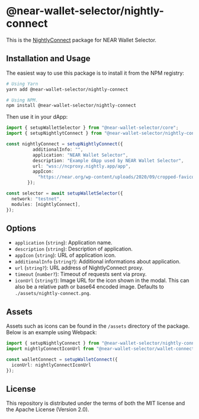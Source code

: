 # @near-wallet-selector/nightly-connect

This is the [NightlyConnect](https://connect.nightly.app/) package for NEAR Wallet Selector.

## Installation and Usage

The easiest way to use this package is to install it from the NPM registry:

```bash
# Using Yarn
yarn add @near-wallet-selector/nightly-connect

# Using NPM.
npm install @near-wallet-selector/nightly-connect
```

Then use it in your dApp:

```ts
import { setupWalletSelector } from "@near-wallet-selector/core";
import { setupNightlytConnect } from "@near-wallet-selector/nightly-connect";

const nightlyConnect = setupNightlyConnect({
          additionalInfo: "",
          application: "NEAR Wallet Selector",
          description: "Example dApp used by NEAR Wallet Selector",
          url: "wss://ncproxy.nightly.app/app",
          appIcon:
            "https://near.org/wp-content/uploads/2020/09/cropped-favicon-192x192.png",
        });

const selector = await setupWalletSelector({
  network: "testnet",
  modules: [nightlyConnect],
});
```

## Options


- `application` (`string`): Application name.
- `description` (`string`): Description of application.
- `appIcon` (`string`): URL of application icon.
- `additionalInfo` (`string?`): Additional informations about application.
- `url` (`string?`): URL address of NightlyConnect proxy.
- `timeout` (`number?`): Timeout of requests sent via proxy.
- `iconUrl` (`string?`): Image URL for the icon shown in the modal. This can also be a relative path or base64 encoded image. Defaults to `./assets/nightly-connect.png`.

## Assets

Assets such as icons can be found in the `/assets` directory of the package. Below is an example using Webpack:

```ts
import { setupNightlyConnect } from "@near-wallet-selector/nightly-connect";
import nightlyConnectIconUrl from "@near-wallet-selector/wallet-connect/assets/nightly-connect.png";

const walletConnect = setupWalletConnect({
  iconUrl: nightlyConnectIconUrl
});
```

## License

This repository is distributed under the terms of both the MIT license and the Apache License (Version 2.0).
